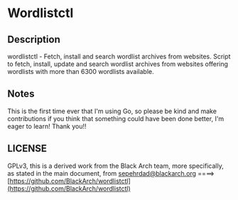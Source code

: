# Wordlistctl

## Description 

wordlistctl - Fetch, install and search wordlist archives from websites.
Script to fetch, install, update and search wordlist archives from websites
offering wordlists with more than 6300 wordlists available.

## Notes 

This is the first time ever that I'm using Go, so please be kind and make
contributions if you think that something could have been done better,
I'm eager to learn! Thank you!!

## LICENSE

GPLv3, this is a derived work from the Black Arch team, more specifically,
as stated in the main document, from sepehrdad@blackarch.org
====> [https://github.com/BlackArch/wordlistctl](https://github.com/BlackArch/wordlistctl)
